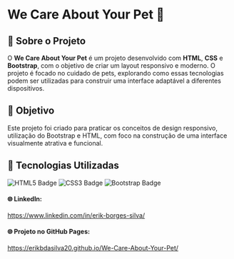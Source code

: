 <h1>We Care About Your Pet 🐾</h1>

<h2>🔹 Sobre o Projeto</h2>
<p>O <strong>We Care About Your Pet</strong> é um projeto desenvolvido com <strong>HTML</strong>, <strong>CSS</strong> e <strong>Bootstrap</strong>, com o objetivo de criar um layout responsivo e moderno. O projeto é focado no cuidado de pets, explorando como essas tecnologias podem ser utilizadas para construir uma interface adaptável a diferentes dispositivos.</p>

<h2>🎯 Objetivo</h2>
<p>Este projeto foi criado para praticar os conceitos de design responsivo, utilização do Bootstrap e HTML, com foco na construção de uma interface visualmente atrativa e funcional.</p>

<h2>🔨 Tecnologias Utilizadas</h2>
<div class="badges">
  <img src="https://img.shields.io/badge/HTML5-E34F26?style=for-the-badge&logo=html5&logoColor=white" alt="HTML5 Badge">
  <img src="https://img.shields.io/badge/CSS3-1572B6?style=for-the-badge&logo=css3&logoColor=white" alt="CSS3 Badge">
  <img src="https://img.shields.io/badge/Bootstrap-7952B3?style=for-the-badge&logo=bootstrap&logoColor=white" alt="Bootstrap Badge">
</div>

<h4>🌐 LinkedIn:</h4>
<a href="https://www.linkedin.com/in/erik-borges-silva/" target="_blank">https://www.linkedin.com/in/erik-borges-silva/</a>

<h4>🌐 Projeto no GitHub Pages:</h4>
<a href="https://erikbdasilva20.github.io/We-Care-About-Your-Pet/" target="_blank">https://erikbdasilva20.github.io/We-Care-About-Your-Pet/</a>
